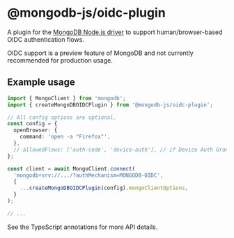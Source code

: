 # @mongodb-js/oidc-plugin

A plugin for the [MongoDB Node.js driver][] to support human/browser-based
OIDC authentication flows.

OIDC support is a preview feature of MongoDB and not currently recommended for
production usage.

## Example usage

```ts
import { MongoClient } from 'mongodb';
import { createMongoDBOIDCPlugin } from '@mongodb-js/oidc-plugin';

// All config options are optional.
const config = {
  openBrowser: {
    command: 'open -a "Firefox"',
  },
  // allowedFlows: ['auth-code', 'device-auth'], // if Device Auth Grant flow is required
};

const client = await MongoClient.connect(
  'mongodb+srv://.../?authMechanism=MONGODB-OIDC',
  {
    ...createMongoDBOIDCPlugin(config).mongoClientOptions,
  }
);

// ...
```

See the TypeScript annotations for more API details.

[mongodb node.js driver]: https://github.com/mongodb/node-mongodb-native

